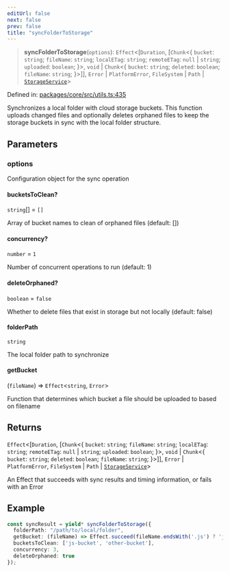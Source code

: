 ```yaml
---
editUrl: false
next: false
prev: false
title: "syncFolderToStorage"
---
```


> **syncFolderToStorage**(`options`): `Effect`\<\[`Duration`, \[`Chunk`\<\{ `bucket`: `string`; `fileName`: `string`; `localETag`: `string`; `remoteETag`: `null` \| `string`; `uploaded`: `boolean`; \}\>, `void` \| `Chunk`\<\{ `bucket`: `string`; `deleted`: `boolean`; `fileName`: `string`; \}\>\]\], `Error` \| `PlatformError`, `FileSystem` \| `Path` \| [`StorageService`](/api/utils/interfaces/storageservice/)\>

Defined in: [packages/core/src/utils.ts:435](https://github.com/bitswired/foldcms/blob/e40d0cf35579f8d8914becd5acbabb5d0cdf8620/packages/core/src/utils.ts#L435)

Synchronizes a local folder with cloud storage buckets.
This function uploads changed files and optionally deletes orphaned files to keep
the storage buckets in sync with the local folder structure.

## Parameters

### options

Configuration object for the sync operation

#### bucketsToClean?

`string`[] = `[]`

Array of bucket names to clean of orphaned files (default: [])

#### concurrency?

`number` = `1`

Number of concurrent operations to run (default: 1)

#### deleteOrphaned?

`boolean` = `false`

Whether to delete files that exist in storage but not locally (default: false)

#### folderPath

`string`

The local folder path to synchronize

#### getBucket

(`fileName`) => `Effect`\<`string`, `Error`\>

Function that determines which bucket a file should be uploaded to based on filename

## Returns

`Effect`\<\[`Duration`, \[`Chunk`\<\{ `bucket`: `string`; `fileName`: `string`; `localETag`: `string`; `remoteETag`: `null` \| `string`; `uploaded`: `boolean`; \}\>, `void` \| `Chunk`\<\{ `bucket`: `string`; `deleted`: `boolean`; `fileName`: `string`; \}\>\]\], `Error` \| `PlatformError`, `FileSystem` \| `Path` \| [`StorageService`](/api/utils/interfaces/storageservice/)\>

An Effect that succeeds with sync results and timing information, or fails with an Error

## Example

```typescript
const syncResult = yield* syncFolderToStorage({
  folderPath: "/path/to/local/folder",
  getBucket: (fileName) => Effect.succeed(fileName.endsWith('.js') ? 'js-bucket' : 'other-bucket'),
  bucketsToClean: ['js-bucket', 'other-bucket'],
  concurrency: 3,
  deleteOrphaned: true
});
```
